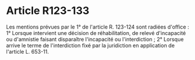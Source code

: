 # Article R123-133

Les mentions prévues par le 1° de l'article R. 123-124 sont radiées d'office :   1° Lorsque intervient une décision de réhabilitation, de relevé d'incapacité ou d'amnistie faisant disparaître l'incapacité ou l'interdiction ;   2° Lorsque arrive le terme de l'interdiction fixé par la juridiction en application de l'article L. 653-11.